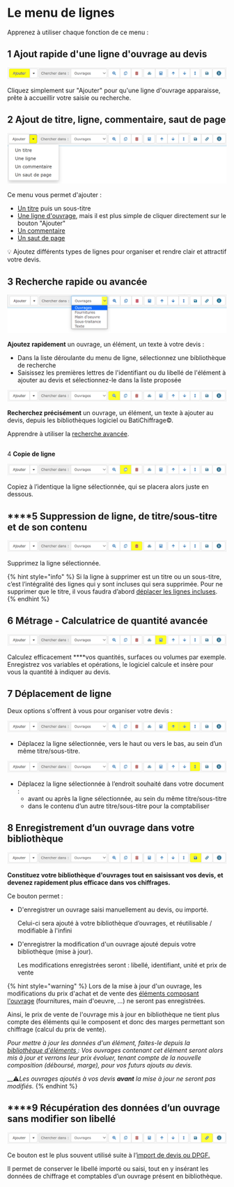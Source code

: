 # Le menu de lignes

Apprenez à utiliser chaque fonction de ce menu :

## 1 Ajout rapide d'une ligne d'ouvrage au devis

![](../../../.gitbook/assets/menu-ligne-ajouter.png)

Cliquez simplement sur "Ajouter" pour qu'une ligne d'ouvrage apparaisse, prête à accueillir votre saisie ou recherche. 



## 2 Ajout de titre, ligne, commentaire, saut de page

![](../../../.gitbook/assets/menu-ligne-ajouter-dans%20%281%29.png)

Ce menu vous permet d'ajouter :

* [Un titre](saisir-les-lignes-du-devis/titres_devis.md#creer-un-titre) puis un sous-titre
* [Une ligne d'ouvrage](saisir-les-lignes-du-devis/lignes-du-devis.md#creer-une-ligne-de-devis)​, mais il est plus simple de cliquer directement sur le bouton "Ajouter"
* [Un commentaire](saisir-les-lignes-du-devis/lignes-du-devis.md#creer-une-ligne-de-commentaire)
* [Un saut de page](saisir-les-lignes-du-devis/lignes-du-devis.md#creer-un-saut-de-page)

💡 Ajoutez différents types de lignes pour organiser et rendre clair et attractif votre devis.



## 3 Recherche rapide ou avancée

![](../../../.gitbook/assets/menu-ligne-ajouter-dans.png)

**Ajoutez rapidement** un ouvrage, un élément, un texte à votre devis :

* Dans la liste déroulante du menu de ligne, sélectionnez une bibliothèque de recherche
* Saisissez les premières lettres de l'identifiant ou du libellé de l'élément à ajouter au devis et sélectionnez-le dans la liste proposée



![](../../../.gitbook/assets/menu-ligne-recherche-avancee.png)

**Recherchez précisément** un ouvrage, un élément, un texte à ajouter au devis, depuis les bibliothèques logiciel ou BatiChiffrage©​.

Apprendre à utiliser la [recherche avancée](saisir-les-lignes-du-devis/methodes-de-saisie.md#grace-a-la-recherche-avancee).



## 
 4 **Copie de ligne**

![](../../../.gitbook/assets/menu-ligne-copier.png)

Copiez à l’identique la ligne sélectionnée, qui se placera alors juste en dessous.



## \*\*\*\*5 **Suppression de ligne, de titre/sous-titre et de son contenu**

![](../../../.gitbook/assets/menu-ligne-supprimer.png)

Supprimez la ligne sélectionnée.

{% hint style="info" %}
Si la ligne à supprimer est un titre ou un sous-titre, c’est l’intégralité des lignes qui y sont incluses qui sera supprimée. Pour ne supprimer que le titre, il vous faudra d’abord [déplacer les lignes incluses](le-menu-de-lignes.md#deplacement-de-ligne).
{% endhint %}



## 6 **Métrage - Calculatrice de quantité avancée**

![](../../../.gitbook/assets/menu-ligne-calculatrice.png)

Calculez efficacement ****vos quantités, surfaces ou volumes par exemple. Enregistrez vos variables et opérations, le logiciel calcule et insère pour vous la quantité à indiquer au devis.



## 7 **Déplacement de ligne**

Deux options s'offrent à vous pour organiser votre devis :

![](../../../.gitbook/assets/menu-ligne-deplacement.png)

* Déplacez la ligne sélectionnée, vers le haut ou vers le bas, au sein d’un même titre/sous-titre.

![](../../../.gitbook/assets/menu-ligne-deplacement2.png)

* Déplacez la ligne sélectionnée à l’endroit souhaité dans votre document : 
  * avant ou après la ligne sélectionnée, au sein du même titre/sous-titre
  * dans le contenu d’un autre titre/sous-titre pour la comptabiliser 



## 8 **Enregistrement d’un ouvrage dans votre bibliothèque**

![](../../../.gitbook/assets/menu-ligne-enregistrer-maj%20%281%29.png)

**Constituez votre bibliothèque d'ouvrages tout en saisissant vos devis, et devenez rapidement plus efficace dans vos chiffrages.**

Ce bouton permet :

* D'enregistrer un ouvrage saisi manuellement au devis, ou importé. 

  Celui-ci sera ajouté à votre bibliothèque d’ouvrages, et réutilisable / modifiable à l'infini

* D'enregistrer la modification d'un ouvrage ajouté depuis votre bibliothèque \(mise à jour\).

  Les modifications enregistrées seront : libellé, identifiant, unité et prix de vente

{% hint style="warning" %}
Lors de la mise à jour d'un ouvrage, les modifications du prix d'achat et de vente des [éléments composant l'ouvrage](../../bibliotheque-de-chiffrage/la-bibliotheque-douvrages/#la-composition-des-ouvrages) \(fournitures, main d'oeuvre, ...\) ne seront pas enregistrées.

Ainsi, le prix de vente de l'ouvrage mis à jour en bibliothèque ne tient plus compte des éléments qui le composent et donc des marges permettant son chiffrage \(calcul du prix de vente\).

_Pour mettre à jour les données d'un élément, faites-le depuis la_ [_bibliothèque d'éléments_ ](https://app.gitbook.com/@batidocs/s/documentation/~/drafts/-Met51aTnbHK8EAqYE8J/bibliotheque-de-prix/la-bibliotheque-delements)_: Vos ouvrages contenant cet élément seront alors mis à jour et verrons leur prix évoluer, tenant compte de la nouvelle composition \(déboursé, marge\), pour vos futurs ajouts au devis._

\_\_⚠_Les ouvrages ajoutés à vos devis **avant** la mise à jour ne seront pas modifiés._
{% endhint %}



## \*\*\*\*9 **Récupération des données d’un ouvrage sans modifier son libellé**

![](../../../.gitbook/assets/menu-ligne-lien.png)

Ce bouton est le plus souvent utilisé suite à l’[import de devis ou DPGF.](../import-export.md#import-de-dpgf-et-devis-au-format-excel)

Il permet de conserver le libellé importé ou saisi, tout en y insérant les données de chiffrage et comptables d’un ouvrage présent en bibliothèque.



